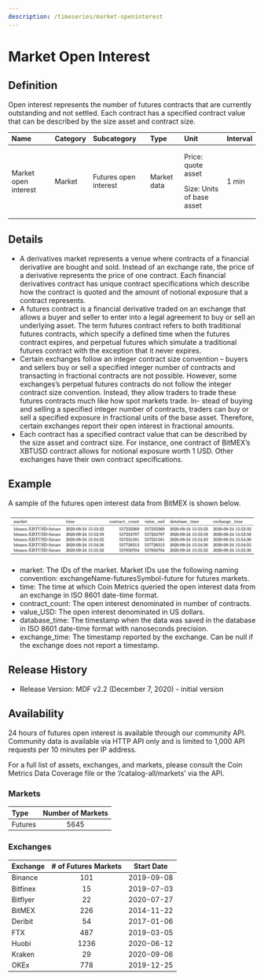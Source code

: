 ```yaml
---
description: /timeseries/market-openinterest
---
```


# Market Open Interest

## **Definition**

Open interest represents the number of futures contracts that are currently outstanding and not settled. Each contract has a specified contract value that can be described by the size asset and contract size. 

<table>
  <thead>
    <tr>
      <th style="text-align:left"><b>Name</b>
      </th>
      <th style="text-align:left"><b>Category</b>
      </th>
      <th style="text-align:left"><b>Subcategory</b>
      </th>
      <th style="text-align:left"><b>Type</b>
      </th>
      <th style="text-align:left"><b>Unit</b>
      </th>
      <th style="text-align:left"><b>Interval</b>
      </th>
    </tr>
  </thead>
  <tbody>
    <tr>
      <td style="text-align:left">Market open interest</td>
      <td style="text-align:left">Market</td>
      <td style="text-align:left">Futures open interest</td>
      <td style="text-align:left">Market data</td>
      <td style="text-align:left">
        <p>Price: quote asset</p>
        <p>Size: Units of base asset</p>
      </td>
      <td style="text-align:left">1 min</td>
    </tr>
  </tbody>
</table>

## Details

* A derivatives market represents a venue where contracts of a financial derivative are bought and sold.  Instead of an exchange rate, the price of a derivative represents the price of one contract.  Each financial derivatives contract has unique contract specifications which describe how the contract is quoted and the amount of notional exposure that a contract represents.  
* A futures contract is a financial derivative traded on an exchange that allows a buyer and seller to enter into a legal agreement to buy or sell an underlying asset. The term futures contract refers to both traditional futures contracts, which specify a defined time when the futures contract expires, and perpetual futures which simulate a traditional futures contract with the exception that it never expires.
* Certain exchanges follow an integer contract size convention – buyers and sellers buy or sell a specified integer number of contracts and transacting in fractional contracts are not possible. However, some exchanges’s perpetual futures contracts do not follow the integer contract size convention. Instead, they allow traders to trade these futures contracts much like how spot markets trade. In- stead of buying and selling a specified integer number of contracts, traders can buy or sell a specified exposure in fractional units of the base asset. Therefore, certain exchanges report their open interest in fractional amounts. 
* Each contract has a specified contract value that can be described by the size asset and contract size.   For instance, one contract of BitMEX’s XBTUSD contract allows for notional exposure worth 1 USD. Other exchanges have their own contract specifications.

## **Example**

A sample of the futures open interest data from BitMEX is shown below. 

![Source: CM Market Data Feed](../.gitbook/assets/0%20%286%29.png)

* market:  The IDs of the market.  Market IDs use the following naming convention:  exchangeName-futuresSymbol-future for futures markets. 
* time: The time at which Coin Metrics queried the open interest data from an exchange in ISO 8601 date-time format.
* contract\_count:  The open interest denominated in number of contracts.
* value\_USD:  The open interest denominated in US dollars.
* database\_time:  The timestamp when the data was saved in the database in ISO 8601 date-time format with nanoseconds precision.
* exchange\_time:  The timestamp reported by the exchange.  Can be null if the exchange does not report a timestamp.

## Release History

* Release Version: MDF v2.2 \(December 7, 2020\) - initial version

## **Availability**

24 hours of futures open interest is available through our community API.  Community data is available via HTTP API only and is limited to 1,000 API requests per 10 minutes per IP address. 

For a full list of assets, exchanges, and markets, please consult the Coin Metrics Data Coverage file or the ‘/catalog-all/markets’ via the API. 

### Markets

| Type | Number of Markets |
| :--- | :---: |
| Futures | 5645 |

### Exchanges

| Exchange | \# of Futures Markets | Start Date |
| :--- | :---: | :---: |
| Binance | 101 | 2019-09-08 |
| Bitfinex | 15 | 2019-07-03 |
| Bitflyer | 22 | 2020-07-27 |
| BitMEX | 226 | 2014-11-22 |
| Deribit | 54 | 2017-01-06 |
| FTX | 487 | 2019-03-05 |
| Huobi | 1236 | 2020-06-12 |
| Kraken | 29 | 2020-09-06 |
| OKEx | 778 | 2019-12-25 |



